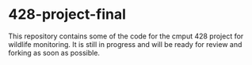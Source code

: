 # 428-project-final
This repository contains some of the code for the cmput 428 project for wildlife monitoring. It is still in progress and will be ready for review and forking as soon as possible.
